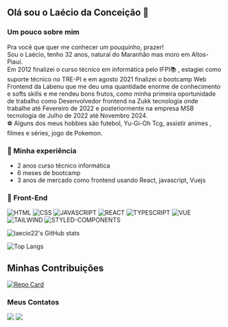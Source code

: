 ## Olá sou  o Laécio da  Conceição 👋

### Um pouco  sobre  mim
Pra você que quer me conhecer um pouquinho, prazer!\
Sou o Laécio, tenho 32 anos, natural do Maranhão mas moro em  Altos-Piauí.\
Em 2012 finalizei o curso técnico em informática  pelo IFPI📚 , estagiei como suporte técnico no TRE-PI e em agosto 2021 finalizei o bootcamp Web Frontend da Labenu que me deu uma quantidade enorme de conhecimento e softs  skills e me rendeu bons frutos, como  minha primeira oportunidade de trabalho como Desenvolvedor frontend na Zukk tecnologia onde trabalhe até Fevereiro de 2022 e posteriormente na  empresa MSB tecnologia de Julho  de 2022  até Novembro 2024.\
⚽   Alguns dos meus hobbies são futebol, Yu-Gi-Oh Tcg, assistir animes  , filmes  e  séries, jogo  de Pokemon.

### 🚀 Minha experiência
- 2 anos curso técnico  informática
- 6 meses  de  bootcamp
- 3 anos  de  mercado  como frontend usando  React,  javascript, Vuejs

### 🎨 Front-End 
![HTML](https://img.shields.io/badge/HTML-239120?style=for-the-badge&logo=html5&logoColor=white)
![CSS](https://img.shields.io/badge/CSS-3498DB?&style=for-the-badge&logo=css3&logoColor=white)
![JAVASCRIPT](https://img.shields.io/badge/JavaScript-F7DF1E?style=for-the-badge&logo=javascript&logoColor=black)
![REACT](https://img.shields.io/badge/React-20232A?style=for-the-badge&logo=react&logoColor=61DAFB)
![TYPESCRIPT](https://img.shields.io/badge/TypeScript-007ACC?style=for-the-badge&logo=typescript&logoColor=white)
![VUE](https://img.shields.io/badge/Vue.js-35495E?style=for-the-badge&logo=vue.js&logoColor=4FC08D)
![TAILWIND](https://img.shields.io/badge/Tailwind_CSS-38B2AC?style=for-the-badge&logo=tailwind-css&logoColor=white)
![STYLED-COMPONENTS](https://img.shields.io/badge/styled--components-DB7093?style=for-the-badge&logo=styled-components&logoColor=white)

![laecio22's GitHub stats](https://github-readme-stats.vercel.app/api?username=laecio22&show_icons=true&theme=merko)

![Top Langs](https://github-readme-stats-git-masterrstaa-rickstaa.vercel.app/api/top-langs/?username=laecio22&layout=compact&bg_color=000&border_color=30A3DC&title_color=E94D5F&text_color=FFF&theme=merko)

## Minhas  Contribuições
[![Repo Card](https://github-readme-stats.vercel.app/api/pin/?username=SEUUSERNAME&repo=laecio22&bg_color=000&border_color=30A3DC&show_icons=true&icon_color=30A3DC&title_color=E94D5F&text_color=FFF)](https://github.com/laecio22/dio-lab-open-source)


### Meus Contatos
<a href="https://www.linkedin.com/in/laecio-da-conceicao/" target="_blank" rel="noopener noreferrer"><img src="https://img.shields.io/badge/LinkedIn-0077B5?style=for-the-badge&logo=linkedin&logoColor=white"/></a>
<a href="mailto:laecioviana100@gmail.com" ><img src="https://img.shields.io/badge/Gmail-D14836?style=for-the-badge&logo=gmail&logoColor=white"/></a>

